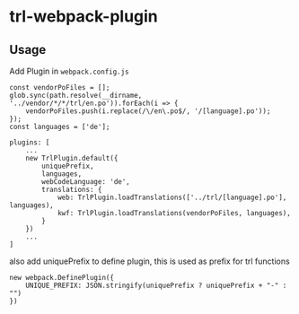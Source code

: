 # trl-webpack-plugin

## Usage
Add Plugin in `webpack.config.js`

    const vendorPoFiles = [];
    glob.sync(path.resolve(__dirname, '../vendor/*/*/trl/en.po')).forEach(i => {
        vendorPoFiles.push(i.replace(/\/en\.po$/, '/[language].po'));
    });
    const languages = ['de'];
    
    plugins: [
        ...
        new TrlPlugin.default({
            uniquePrefix,
            languages,
            webCodeLanguage: 'de',
            translations: {
                web: TrlPlugin.loadTranslations(['../trl/[language].po'], languages),
                kwf: TrlPlugin.loadTranslations(vendorPoFiles, languages),
            }
        })
        ...
    ]

also add uniquePrefix to define plugin, this is used as prefix for trl functions

    new webpack.DefinePlugin({
        UNIQUE_PREFIX: JSON.stringify(uniquePrefix ? uniquePrefix + "-" : "")
    })
